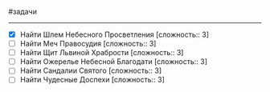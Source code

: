 #задачи

---
- [x] Найти Шлем Небесного Просветления [сложность:: 3]
- [ ] Найти Меч Правосудия [сложность:: 3]
- [ ] Найти Щит Львиной Храбрости [сложность:: 3]
- [ ] Найти Ожерелье Небесной Благодати [сложность:: 3]
- [ ] Найти Сандалии Святого [сложность:: 3]
- [ ] Найти Чудесные Доспехи [сложность:: 3]
